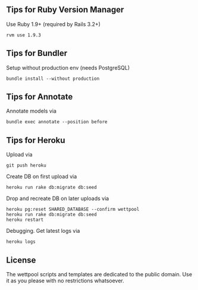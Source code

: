 ## Tips for Ruby Version Manager

Use Ruby 1.9+ (required by Rails 3.2+)

    rvm use 1.9.3

## Tips for Bundler

Setup without production env (needs PostgreSQL)

    bundle install --without production

## Tips for Annotate

Annotate models via

    bundle exec annotate --position before

## Tips for Heroku

Upload via

    git push heroku

Create DB on first upload via

    heroku run rake db:migrate db:seed

Drop and recreate DB on later uploads via

    heroku pg:reset SHARED_DATABASE --confirm wettpool
    heroku run rake db:migrate db:seed
    heroku restart

Debugging. Get latest logs via

    heroku logs


## License

The wettpool scripts and templates are dedicated to the public domain.
Use it as you please with no restrictions whatsoever.